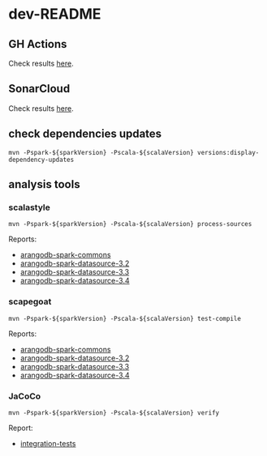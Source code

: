 # dev-README

## GH Actions
Check results [here](https://github.com/arangodb/arangodb-spark-datasource/actions).

## SonarCloud
Check results [here](https://sonarcloud.io/project/overview?id=arangodb_arangodb-spark-datasource).

## check dependencies updates
```shell
mvn -Pspark-${sparkVersion} -Pscala-${scalaVersion} versions:display-dependency-updates
```

## analysis tools

### scalastyle
```shell
mvn -Pspark-${sparkVersion} -Pscala-${scalaVersion} process-sources
```
Reports:
- [arangodb-spark-commons](arangodb-spark-commons/target/scalastyle-output.xml)
- [arangodb-spark-datasource-3.2](arangodb-spark-datasource-3.2/target/scalastyle-output.xml)
- [arangodb-spark-datasource-3.3](arangodb-spark-datasource-3.3/target/scalastyle-output.xml)
- [arangodb-spark-datasource-3.4](arangodb-spark-datasource-3.4/target/scalastyle-output.xml)

### scapegoat
```shell
mvn -Pspark-${sparkVersion} -Pscala-${scalaVersion} test-compile
```
Reports:
- [arangodb-spark-commons](arangodb-spark-commons/target/scapegoat/scapegoat.html)
- [arangodb-spark-datasource-3.2](arangodb-spark-datasource-3.2/target/scapegoat/scapegoat.html)
- [arangodb-spark-datasource-3.3](arangodb-spark-datasource-3.3/target/scapegoat/scapegoat.html)
- [arangodb-spark-datasource-3.4](arangodb-spark-datasource-3.4/target/scapegoat/scapegoat.html)

### JaCoCo
```shell
mvn -Pspark-${sparkVersion} -Pscala-${scalaVersion} verify
```
Report:
- [integration-tests](integration-tests/target/site/jacoco-aggregate/index.html)
